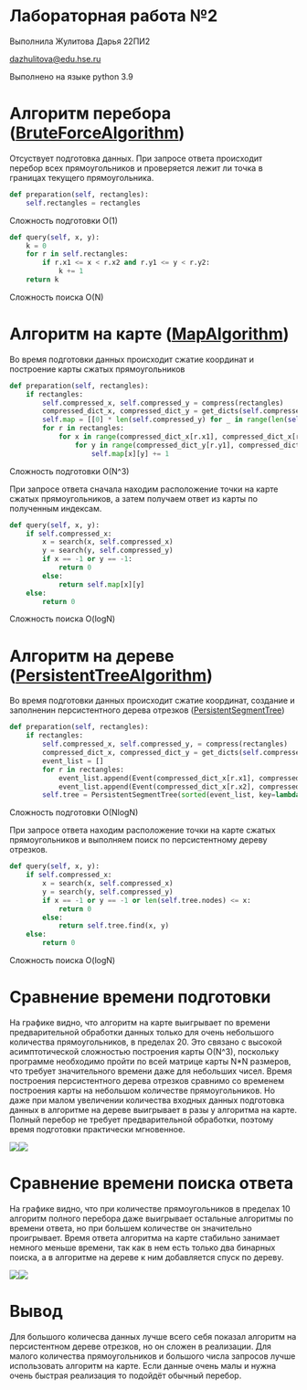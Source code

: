 # Лабораторная работа №2
Выполнила Жулитова Дарья 22ПИ2

dazhulitova@edu.hse.ru

Выполнено на языке python 3.9

# Алгоритм перебора ([BruteForceAlgorithm](brute_force.py#L1))
Отсуствует подготовка данных. При запросе ответа происходит перебор всех прямоугольников и проверяется лежит ли точка в границах текущего прямоугольника.

```python
def preparation(self, rectangles):
    self.rectangles = rectangles
```
Сложность подготовки O(1)
```python
def query(self, x, y):
    k = 0
    for r in self.rectangles:
        if r.x1 <= x < r.x2 and r.y1 <= y < r.y2:
            k += 1
    return k
```
Сложность поиска O(N)

# Алгоритм на карте ([MapAlgorithm](map.py#L4))
Во время подготовки данных происходит сжатие координат и построение карты сжатых прямоугольников
```python
def preparation(self, rectangles):
    if rectangles:
        self.compressed_x, self.compressed_y = compress(rectangles)
        compressed_dict_x, compressed_dict_y = get_dicts(self.compressed_x, self.compressed_y)
        self.map = [[0] * len(self.compressed_y) for _ in range(len(self.compressed_x))]
        for r in rectangles:
            for x in range(compressed_dict_x[r.x1], compressed_dict_x[r.x2]):
                for y in range(compressed_dict_y[r.y1], compressed_dict_y[r.y2]):
                    self.map[x][y] += 1
```
Сложность подготовки O(N^3)

При запросе ответа сначала находим расположение точки на карте сжатых прямоугольников, а затем получаем ответ из карты по полученным индексам.
```python
def query(self, x, y):
    if self.compressed_x:
        x = search(x, self.compressed_x)
        y = search(y, self.compressed_y)
        if x == -1 or y == -1:
            return 0
        else:
            return self.map[x][y]
    else:
        return 0
```
Сложность поиска O(logN)

# Алгоритм на дереве ([PersistentTreeAlgorithm](persistent_segment_tree.py#L4))
Во время подготовки данных происходит сжатие координат, создание и заполненин персистентного дерева отрезков ([PersistentSegmentTree](persistent_segment_tree.py#L32))
```python
def preparation(self, rectangles):
    if rectangles:
        self.compressed_x, self.compressed_y, = compress(rectangles)
        compressed_dict_x, compressed_dict_y = get_dicts(self.compressed_x, self.compressed_y)
        event_list = []
        for r in rectangles:
            event_list.append(Event(compressed_dict_x[r.x1], compressed_dict_y[r.y1], compressed_dict_y[r.y2], 1))
            event_list.append(Event(compressed_dict_x[r.x2], compressed_dict_y[r.y1], compressed_dict_y[r.y2], -1))
        self.tree = PersistentSegmentTree(sorted(event_list, key=lambda e: e.val), len(self.compressed_y))
```
Сложность подготовки O(NlogN)

При запросе ответа находим расположение точки на карте сжатых прямоугольников и выполняем поиск по персистентному дереву отрезков.
```python
def query(self, x, y):
    if self.compressed_x:
        x = search(x, self.compressed_x)
        y = search(y, self.compressed_y)
        if x == -1 or y == -1 or len(self.tree.nodes) <= x:
            return 0
        else:
            return self.tree.find(x, y)
    else:
        return 0
```
Сложность поиска O(logN)

# Сравнение времени подготовки
На графике видно, что алгоритм на карте выигрывает по времени предварительной обработки данных только для очень небольшого количества прямоугольников, в пределах 20. Это связано с высокой асимптотической сложностью построения карты O(N^3), поскольку программе необходимо пройти по всей матрице карты N*N размеров, что требует значительного времени даже для небольших чисел.
Время построения персистентного дерева отрезков сравнимо со временем построения карты на небольшом количестве прямоугольников. Но даже при малом увеличении количества входных данных подготовка данных в алгоритме на дереве выигрывает в разы у алгоритма на карте. Полный перебор не требует предварительной обработки, поэтому время подготовки практически мгновенное.

![](artefacts/Preparation%20time.png)![](artefacts/Preparation%20time%20(log).png)

# Сравнение времени поиска ответа
На графике видно, что при количестве прямоугольников в пределах 10 алгоритм полного перебора даже выигрывает остальные алгоритмы по времени ответа, но при большем количестве он значительно проигрывает. Время ответа алгоритма на карте стабильно занимает немного меньше времени, так как в нем есть только два бинарных поиска, а в алгоритме на дереве к ним добавляется спуск по дереву.

![](artefacts/Query%20time.png)![](artefacts/Query%20time%20(log).png)

# Вывод
Для большого количесва данных лучше всего себя показал алгоритм на персистентном дереве отрезков, но он сложен в реализации. Для малого количества прямоугольников и большого числа запросов лучше использовать алгоритм на карте. Если данные очень малы и нужна очень быстрая реализация то подойдёт обычный перебор.
